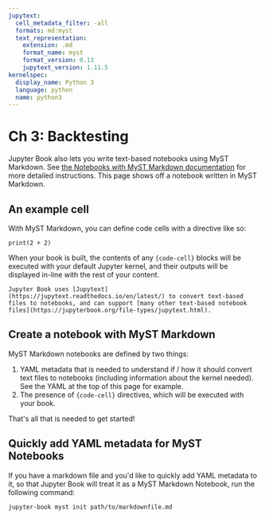 ```yaml
---
jupytext:
  cell_metadata_filter: -all
  formats: md:myst
  text_representation:
    extension: .md
    format_name: myst
    format_version: 0.13
    jupytext_version: 1.11.5
kernelspec:
  display_name: Python 3
  language: python
  name: python3
---
```


# Ch 3: Backtesting

Jupyter Book also lets you write text-based notebooks using MyST Markdown.
See [the Notebooks with MyST Markdown documentation](https://jupyterbook.org/file-types/myst-notebooks.html) for more detailed instructions.
This page shows off a notebook written in MyST Markdown.

## An example cell

With MyST Markdown, you can define code cells with a directive like so:

```{code-cell}
print(2 + 2)
```

When your book is built, the contents of any `{code-cell}` blocks will be
executed with your default Jupyter kernel, and their outputs will be displayed
in-line with the rest of your content.

```{seealso}
Jupyter Book uses [Jupytext](https://jupytext.readthedocs.io/en/latest/) to convert text-based files to notebooks, and can support [many other text-based notebook files](https://jupyterbook.org/file-types/jupytext.html).
```

## Create a notebook with MyST Markdown

MyST Markdown notebooks are defined by two things:

1. YAML metadata that is needed to understand if / how it should convert text files to notebooks (including information about the kernel needed).
   See the YAML at the top of this page for example.
2. The presence of `{code-cell}` directives, which will be executed with your book.

That's all that is needed to get started!

## Quickly add YAML metadata for MyST Notebooks

If you have a markdown file and you'd like to quickly add YAML metadata to it, so that Jupyter Book will treat it as a MyST Markdown Notebook, run the following command:

```
jupyter-book myst init path/to/markdownfile.md
```
